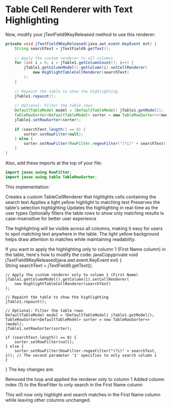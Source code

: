 # Table Cell Renderer with Text Highlighting

Now, modify your jTextField9KeyReleased method to use this renderer:

```java
private void jTextField9KeyReleased(java.awt.event.KeyEvent evt) {                                        
    String searchText = jTextField9.getText();
    
    // Apply the custom renderer to all columns
    for (int i = 0; i < jTable1.getColumnCount(); i++) {
        jTable1.getColumnModel().getColumn(i).setCellRenderer(
            new HighlightTableCellRenderer(searchText)
        );
    }
    
    // Repaint the table to show the highlighting
    jTable1.repaint();
    
    // Optional: Filter the table rows
    DefaultTableModel model = (DefaultTableModel) jTable1.getModel();
    TableRowSorter<DefaultTableModel> sorter = new TableRowSorter<>(model);
    jTable1.setRowSorter(sorter);
    
    if (searchText.length() == 0) {
        sorter.setRowFilter(null);
    } else {
        sorter.setRowFilter(RowFilter.regexFilter("(?i)" + searchText));
    }
}
```

Also, add these imports at the top of your file:

```java
import javax.swing.RowFilter;
import javax.swing.table.TableRowSorter;
```

This implementation:

Creates a custom TableCellRenderer that highlights cells containing the search text
Applies a light yellow highlight to matching text
Preserves the table's selection highlighting
Updates the highlighting in real-time as the user types
Optionally filters the table rows to show only matching results
Is case-insensitive for better user experience

The highlighting will be visible across all columns, making it easy for users to spot matching text anywhere in the table. The light yellow background helps draw attention to matches while maintaining readability.

If you want to apply the highlighting only to column 1 (First Name column) in the table, here's how to modify the code:
javaCopyprivate void jTextField9KeyReleased(java.awt.event.KeyEvent evt) {                                        
    String searchText = jTextField9.getText();
    
    // Apply the custom renderer only to column 1 (First Name)
    jTable1.getColumnModel().getColumn(1).setCellRenderer(
        new HighlightTableCellRenderer(searchText)
    );
    
    // Repaint the table to show the highlighting
    jTable1.repaint();
    
    // Optional: Filter the table rows
    DefaultTableModel model = (DefaultTableModel) jTable1.getModel();
    TableRowSorter<DefaultTableModel> sorter = new TableRowSorter<>(model);
    jTable1.setRowSorter(sorter);
    
    if (searchText.length() == 0) {
        sorter.setRowFilter(null);
    } else {
        sorter.setRowFilter(RowFilter.regexFilter("(?i)" + searchText, 1)); // The second parameter '1' specifies to only search column 1
    }
}
The key changes are:

Removed the loop and applied the renderer only to column 1
Added column index (1) to the RowFilter to only search in the First Name column

This will now only highlight and search matches in the First Name column while leaving other columns unchanged.
